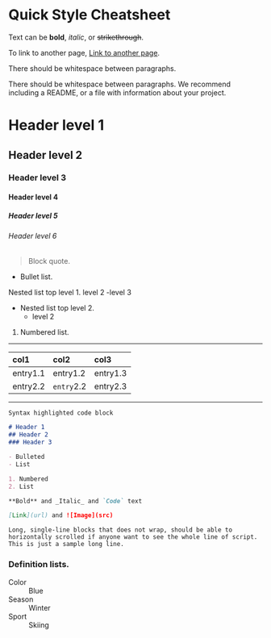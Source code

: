 # Quick Style Cheatsheet

Text can be **bold**, _italic_, or ~~strikethrough~~.

To link to another page, [Link to another page](./another-page.html).

There should be whitespace between paragraphs.

There should be whitespace between paragraphs. We recommend including a README, or a file with information about your project.

# Header level 1

## Header level 2

### Header level 3

#### Header level 4

##### Header level 5

###### Header level 6

> Block quote.

*   Bullet list.

 Nested list top level 1.
	level 2
		-level 3
- Nested list top level 2.
	- level 2

1.  Numbered list.

* * *

| col1        | col2       | col3     |
|:------------|:-----------|:---------|
| entry1.1    | entry1.2   | entry1.3 |
| entry2.2    | `entry`2.2 | entry2.3   |

* * *


```markdown
Syntax highlighted code block

# Header 1
## Header 2
### Header 3

- Bulleted
- List

1. Numbered
2. List

**Bold** and _Italic_ and `Code` text

[Link](url) and ![Image](src)
```

```
Long, single-line blocks that does not wrap, should be able to horizontally scrolled if anyone want to see the whole line of script. This is just a sample long line.
```

### Definition lists.

<dl>
<dt>Color</dt>
<dd>Blue</dd>
<dt>Season</dt>
<dd>Winter</dd>
<dt>Sport</dt>
<dd>Skiing</dd>
</dl>





